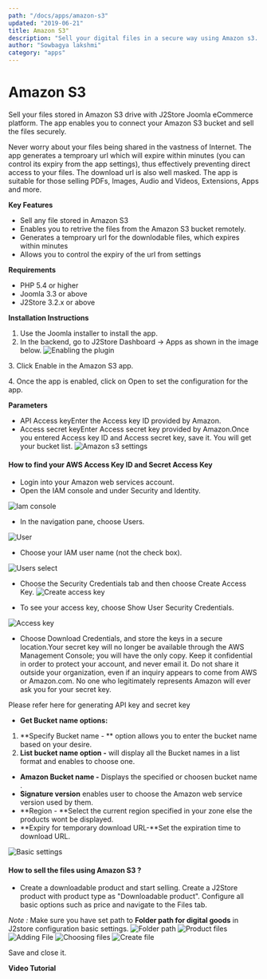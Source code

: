 ```yaml
---
path: "/docs/apps/amazon-s3"
updated: "2019-06-21"
title: Amazon S3"
description: "Sell your digital files in a secure way using Amazon s3. Learn how to configure amazon s3."
author: "Sowbagya lakshmi"
category: "apps"
---
```

# Amazon S3

Sell your files stored in Amazon S3 drive with J2Store Joomla eCommerce platform. The app enables you to connect your Amazon S3 bucket and sell the files securely.

Never worry about your files being shared in the vastness of Internet. The app generates a temproary url which will expire within minutes (you can control its expiry from the app settings), thus effectively preventing direct access to your files. The download url is also well masked. The app is suitable for those selling PDFs, Images, Audio and Videos, Extensions, Apps and more.

**Key Features**

- Sell any file stored in Amazon S3
- Enables you to retrive the files from the Amazon S3 bucket remotely.
- Generates a temproary url for the downlodable files, which expires within minutes
- Allows you to control the expiry of the url from settings


**Requirements**

- PHP 5.4 or higher
- Joomla 3.3 or above
- J2Store 3.2.x or above

**Installation Instructions**

1. Use the Joomla installer to install the app.
2. In the backend, go to J2Store Dashboard -> Apps as shown in the image below.
![Enabling the plugin](https://raw.githubusercontent.com/j2store/doc-images/master/apps/amazon-s3/amazons3_enable.png)

3\. Click Enable in the Amazon S3 app.

4\. Once the app is enabled, click on Open to set the configuration for the app.

**Parameters**

- API Access keyEnter the Access key ID provided by Amazon.
- Access secret keyEnter Access secret key provided by Amazon.Once you entered Access key ID and Access secret key, save it. You will get your bucket list.
![Amazon s3 settings](https://raw.githubusercontent.com/j2store/doc-images/master/apps/amazon-s3/amazons3_settings.png)

#### How to find your AWS Access Key ID and Secret Access Key

- Login into your Amazon web services account.
- Open the IAM console and under Security and Identity.

![Iam console](https://raw.githubusercontent.com/j2store/doc-images/master/apps/amazon-s3/amazons3_iam_console.png)

- In the navigation pane, choose Users.

![User](https://raw.githubusercontent.com/j2store/doc-images/master/apps/amazon-s3/amazons3_user.png)

- Choose your IAM user name (not the check box).

![Users select](https://raw.githubusercontent.com/j2store/doc-images/master/apps/amazon-s3/amazons3_userselect.png)

- Choose the Security Credentials tab and then choose Create Access Key.
![Create access key](https://raw.githubusercontent.com/j2store/doc-images/master/apps/amazon-s3/amazons3_createkey.png)

- To see your access key, choose Show User Security Credentials.

![Access key](https://raw.githubusercontent.com/j2store/doc-images/master/apps/amazon-s3/amazons3_showkey.png)

- Choose Download Credentials, and store the keys in a secure location.Your secret key will no longer be available through the AWS Management Console; you will have the only copy. Keep it confidential in order to protect your account, and never email it. Do not share it outside your organization, even if an inquiry appears to come from AWS or Amazon.com. No one who legitimately represents Amazon will ever ask you for your secret key.

<link-text url="http://docs.aws.amazon.com/AWSSimpleQueueService/latest/SQSGettingStartedGuide/AWSCredentials.html" target="_blank" rel="noopener">Please refer here for generating API key and secret key</link-text>

- **Get Bucket name options:**

1. **Specify Bucket name - ** option allows you to enter the bucket name based on your desire.
3. **List bucket name option -** will display all the Bucket names in a list format and enables to choose one.
- **Amazon Bucket name -** Displays the specified or choosen bucket name .
- **Signature version** enables user to choose the Amazon web service version used by them. 
- **Region - **Select the current region specified in your zone else the products wont be displayed.
- **Expiry for temporary download URL-**Set the expiration time to download URL.

![Basic settings](https://raw.githubusercontent.com/j2store/doc-images/master/apps/amazon-s3/amasons3-basic-settings.png)

#### How to sell the files using Amazon S3 ?

- Create a downloadable product and start selling. Create a J2Store product with product type as "Downloadable product". Configure all basic options such as price and navigate to the Files tab.

*Note :* Make sure you have set path to **Folder path for digital goods** in J2store configuration basic settings.
![Folder path](https://raw.githubusercontent.com/j2store/doc-images/master/apps/amazon-s3/amazons3_download_folderpath.png)
![Product files](https://raw.githubusercontent.com/j2store/doc-images/master/apps/amazon-s3/amazons3_setproductfiles.png)
![Adding File](https://raw.githubusercontent.com/j2store/doc-images/master/apps/amazon-s3/amazons3_addfile.png)
![Choosing files](https://raw.githubusercontent.com/j2store/doc-images/master/apps/amazon-s3/amazons3_choosefile.png)
![Create file](https://raw.githubusercontent.com/j2store/doc-images/master/apps/amazon-s3/amazons3_createfile.png)

Save and close it.

**Video Tutorial**

<videoembed src="Rh7tUtI7eMI"></videoembed>




